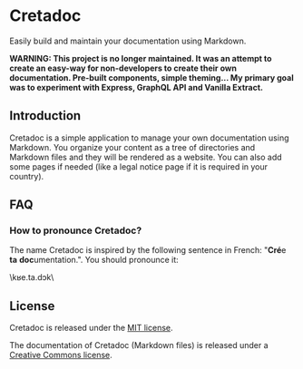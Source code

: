 # Cretadoc

Easily build and maintain your documentation using Markdown.

**WARNING: This project is no longer maintained. It was an attempt to create an easy-way for non-developers to create their own documentation. Pre-built components, simple theming... My primary goal was to experiment with Express, GraphQL API and Vanilla Extract.**

## Introduction

Cretadoc is a simple application to manage your own documentation using Markdown. You organize your content as a tree of directories and Markdown files and they will be rendered as a website. You can also add some pages if needed (like a legal notice page if it is required in your country).

## FAQ

### How to pronounce Cretadoc?

The name Cretadoc is inspired by the following sentence in French: "**Cré**e **ta** **doc**umentation.". You should pronounce it:

\kʁe.ta.dɔk\

## License

Cretadoc is released under the [MIT license](./LICENSE).

The documentation of Cretadoc (Markdown files) is released under a [Creative Commons license](./LICENSE-docs).

<!---
cspell:ignoreRegExp /doc\*\*umentation/g
cspell:ignoreRegExp /doc\*\*ument/g
--->
